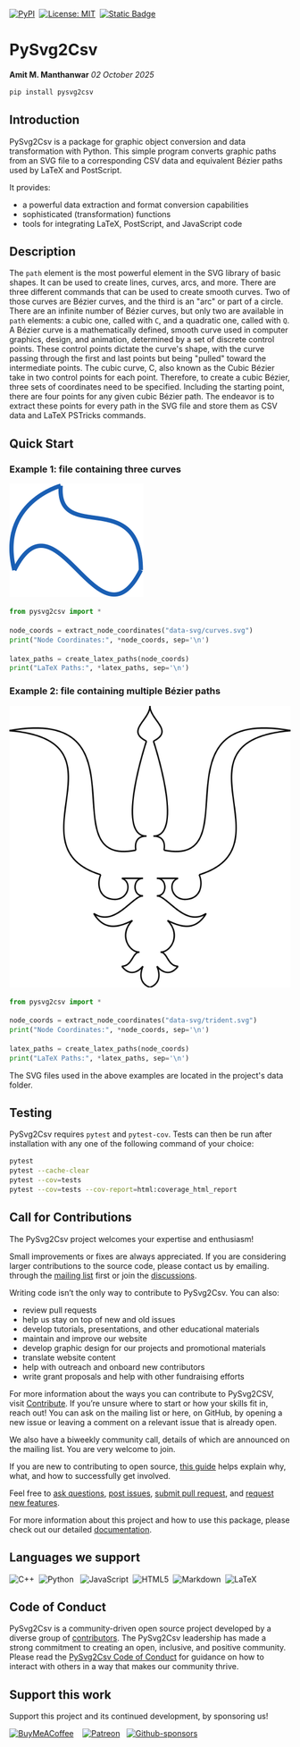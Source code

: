 [![PyPI](https://img.shields.io/pypi/v/pysvg2csv)](https://pypi.org/project/PySvg2Csv/)&nbsp;
[![License: MIT](https://img.shields.io/badge/License-MIT-maroon.svg)](https://opensource.org/licenses/MIT)&nbsp;
[![Static Badge](https://img.shields.io/badge/Test-Passing-teal)](https://github.com/manthanwar/PySvg2Csv)&nbsp;

<!-- [![PyPI - Downloads](https://img.shields.io/pypi/dm/pysvg2csv)](https://pypistats.org/packages/pysvg2csv)&nbsp; -->
<!-- [![GitHub Downloads (all assets, all releases)](https://img.shields.io/github/downloads/manthanwar/PySvg2Csv/total?logo=github)](https://github.com/manthanwar/PySvg2Csv)&nbsp; -->
<!-- [![GitHub repo size](https://img.shields.io/github/repo-size/manthanwar/PySvg2Csv?&color=purple&logo=github)](https://github.com/manthanwar/PySvg2Csv)&nbsp; -->

# PySvg2Csv

**Amit M. Manthanwar** _02 October 2025_

```sh
pip install pysvg2csv
```

## Introduction

PySvg2Csv is a package for graphic object conversion and data transformation with Python. This simple program converts graphic paths from an SVG file to a corresponding CSV data and equivalent Bézier paths used by LaTeX and PostScript.

It provides:

- a powerful data extraction and format conversion capabilities
- sophisticated (transformation) functions
- tools for integrating LaTeX, PostScript, and JavaScript  code

## Description

The `path` element is the most powerful element in the SVG library of basic shapes. It can be used to create lines, curves, arcs, and more. There are three different commands that can be used to create smooth curves. Two of those curves are Bézier curves, and the third is an "arc" or part of a circle. There are an infinite number of Bézier curves, but only two are available in `path` elements: a cubic one, called with `C`, and a quadratic one, called with `Q`. A Bézier curve is a mathematically defined, smooth curve used in computer graphics, design, and animation, determined by a set of discrete control points. These control points dictate the curve's shape, with the curve passing through the first and last points but being "pulled" toward the intermediate points. The cubic curve, C, also known as the Cubic Bézier take in two control points for each point. Therefore, to create a cubic Bézier, three sets of coordinates need to be specified. Including the starting point, there are four points for any given cubic Bézier path. The endeavor is to extract these points for every path in the SVG file and store them as CSV data and LaTeX PSTricks commands.

## Quick Start

### Example 1: file containing three curves

![Simple Curves](https://raw.githubusercontent.com/manthanwar/PySvg2Csv/refs/heads/main/data/curves.svg)


```python
from pysvg2csv import *

node_coords = extract_node_coordinates("data-svg/curves.svg")
print("Node Coordinates:", *node_coords, sep='\n')

latex_paths = create_latex_paths(node_coords)
print("LaTeX Paths:", *latex_paths, sep='\n')
```

### Example 2: file containing multiple Bézier paths

![Trident](https://raw.githubusercontent.com/manthanwar/PySvg2Csv/refs/heads/main/data/trident.svg)

```python
from pysvg2csv import *

node_coords = extract_node_coordinates("data-svg/trident.svg")
print("Node Coordinates:", *node_coords, sep='\n')

latex_paths = create_latex_paths(node_coords)
print("LaTeX Paths:", *latex_paths, sep='\n')
```

The SVG files used in the above examples are located in the project's data folder.

## Testing

PySvg2Csv requires `pytest` and `pytest-cov`.  Tests can then be run after installation with any one of the following command of your choice:

```sh
pytest
pytest --cache-clear
pytest --cov=tests
pytest --cov=tests --cov-report=html:coverage_html_report
```

## Call for Contributions

The PySvg2Csv project welcomes your expertise and enthusiasm!

Small improvements or fixes are always appreciated. If you are considering larger contributions
to the source code, please contact us by emailing.
 through the [mailing
list](https://mail.python.org/archives/list/python-list@python.org/) first or join the [discussions](https://github.com/manthanwar/PySvg2Csv/discussions).

<!-- (https://mail.python.org/mailman/listinfo/PySvg2Csv-discussion) -->

Writing code isn’t the only way to contribute to PySvg2Csv. You can also:

- review pull requests
- help us stay on top of new and old issues
- develop tutorials, presentations, and other educational materials
- maintain and improve our website
- develop graphic design for our projects and promotional materials
- translate website content
- help with outreach and onboard new contributors
- write grant proposals and help with other fundraising efforts

For more information about the ways you can contribute to PySvg2CSV, visit [Contribute](CONTRIBUTING.md). If you’re unsure where to start or how your skills fit in, reach out! You can ask on the mailing list or here, on GitHub, by opening a new issue or leaving a comment on a relevant issue that is already open.

<!-- Our preferred channels of communication are all public, but if you’d like to speak to us in private first, contact our community coordinators at
<PySvg2Csv-team@googlegroups.com> or on Slack (write <PySvg2Csv-team@googlegroups.com> for
an invitation). -->

We also have a biweekly community call, details of which are announced on the mailing list. You are very welcome to join.

If you are new to contributing to open source, [this
guide](https://opensource.guide/how-to-contribute/) helps explain why, what, and how to successfully get involved.

Feel free to [ask questions](https://github.com/manthanwar/PySvg2Csv/discussions), [post issues](https://github.com/manthanwar/PySvg2Csv/issues), [submit pull request](https://github.com/manthanwar/PySvg2Csv/pulls), and [request new features](https://github.com/manthanwar/PySvg2Csv/discussions/categories/ideas).

For more information about this project and how to use this package, please check out our detailed [documentation](README.md).

## Languages we support

![C++](https://img.shields.io/badge/c++-%2300599C.svg?style=for-the-badge&logo=c%2B%2B&logoColor=white)&nbsp;
![Python](https://img.shields.io/badge/python-3670A0?style=for-the-badge&logo=python&logoColor=ffdd54) &nbsp;
![JavaScript](https://img.shields.io/badge/javascript-%23323330.svg?style=for-the-badge&logo=javascript&logoColor=%23F7DF1E)&nbsp;
![HTML5](https://img.shields.io/badge/html5-%23E34F26.svg?style=for-the-badge&logo=html5&logoColor=white)&nbsp;
![Markdown](https://img.shields.io/badge/markdown-%23000000.svg?style=for-the-badge&logo=markdown&logoColor=white)&nbsp;
![LaTeX](https://img.shields.io/badge/latex-%23008080.svg?style=for-the-badge&logo=latex&logoColor=white)

## Code of Conduct

PySvg2Csv is a community-driven open source project developed by a diverse group of
[contributors](CONTRIBUTING.md). The PySvg2Csv leadership has made a strong
commitment to creating an open, inclusive, and positive community. Please read the
[PySvg2Csv Code of Conduct](CODE_OF_CONDUCT.md) for guidance on how to interact with others in a way that makes our community thrive.

## Support this work

Support this project and its continued development, by sponsoring us!

[![BuyMeACoffee](https://img.shields.io/badge/Buy%20Me%20a%20Coffee-ffdd00?style=for-the-badge&logo=buy-me-a-coffee&logoColor=black)](https://buymeacoffee.com/manthanwar)
&nbsp;&nbsp;
[![Patreon](https://img.shields.io/badge/Patreon-F96854?style=for-the-badge&logo=patreon&logoColor=white)](https://patreon.com/manthanwar)&nbsp;&nbsp;
[![Github-sponsors](https://img.shields.io/badge/sponsor-30363D?style=for-the-badge&logo=GitHub&logoColor=#EA4AAA)](https://github.com/sponsors/manthanwar)
